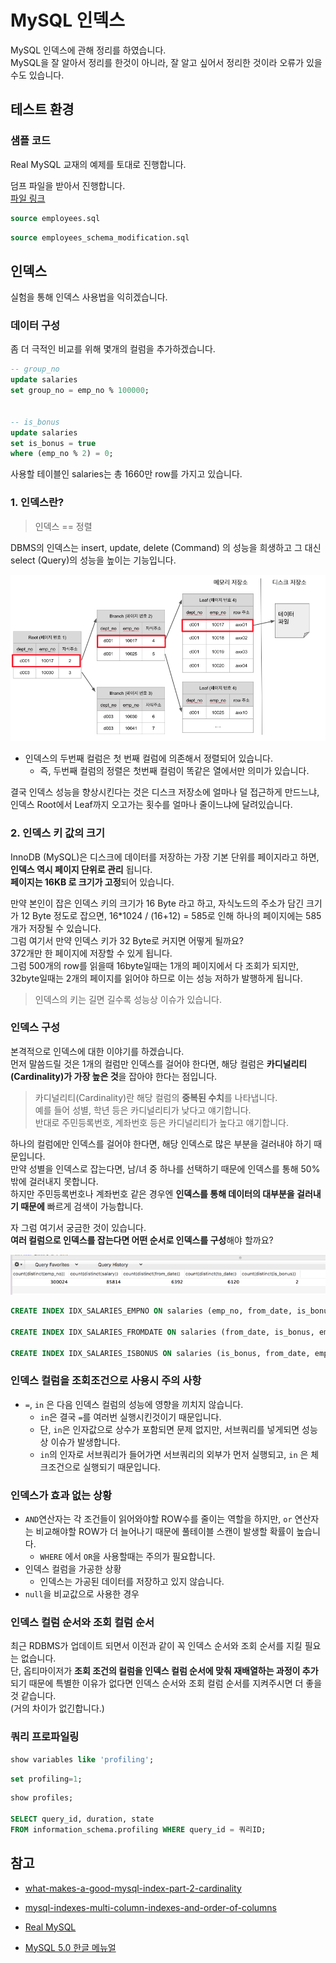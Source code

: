 # MySQL 인덱스

MySQL 인덱스에 관해 정리를 하였습니다.  
MySQL을 잘 알아서 정리를 한것이 아니라, 잘 알고 싶어서 정리한 것이라 오류가 있을수도 있습니다.  

## 테스트 환경

### 샘플 코드

Real MySQL 교재의 예제를 토대로 진행합니다.

덤프 파일을 받아서 진행합니다.  
[파일 링크](https://github.com/wikibook/realmysql/archive/master.zip)

```sql
source employees.sql
```

```sql
source employees_schema_modification.sql
```

## 인덱스

실험을 통해 인덱스 사용법을 익히겠습니다.

### 데이터 구성

좀 더 극적인 비교를 위해 몇개의 컬럼을 추가하겠습니다.

```sql
-- group_no
update salaries
set group_no = emp_no % 100000;


-- is_bonus
update salaries
set is_bonus = true
where (emp_no % 2) = 0;
```

사용할 테이블인 salaries는 총 1660만 row를 가지고 있습니다.  

### 1. 인덱스란?

> 인덱스 == 정렬

DBMS의 인덱스는 insert, update, delete (Command) 의 성능을 희생하고 그 대신 select (Query)의 성능을 높이는 기능입니다.  


![인덱스 구조](./images/인덱스구조.png)


* 인덱스의 두번째 컬럼은 첫 번째 컬럼에 의존해서 정렬되어 있습니다.
  * 즉, 두번째 컬럼의 정렬은 첫번째 컬럼이 똑같은 열에서만 의미가 있습니다.

결국 인덱스 성능을 향상시킨다는 것은 디스크 저장소에 얼마나 덜 접근하게 만드느냐, 인덱스 Root에서 Leaf까지 오고가는 횟수를 얼마나 줄이느냐에 달려있습니다.

  

### 2. 인덱스 키 값의 크기

InnoDB (MySQL)은 디스크에 데이터를 저장하는 가장 기본 단위를 페이지라고 하면, **인덱스 역시 페이지 단위로 관리** 됩니다.  
**페이지는 16KB 로 크기가 고정**되어 있습니다.  
  
만약 본인이 잡은 인덱스 키의 크기가 16 Byte 라고 하고, 자식노드의 주소가 담긴 크기가 12 Byte 정도로 잡으면, 16*1024 / (16+12) = 585로 인해 하나의 페이지에는 585개가 저장될 수 있습니다.  
그럼 여기서 만약 인덱스 키가 32 Byte로 커지면 어떻게 될까요?  
372개만 한 페이지에 저장할 수 있게 됩니다.  
그럼 500개의 row를 읽을때 16byte일때는 1개의 페이지에서 다 조회가 되지만, 32byte일때는 2개의 페이지를 읽어야 하므로 이는 성능 저하가 발행하게 됩니다.  

> 인덱스의 키는 길면 길수록 성능상 이슈가 있습니다.

### 인덱스 구성

본격적으로 인덱스에 대한 이야기를 하겠습니다.  
먼저 말씀드릴 것은 1개의 컬럼만 인덱스를 걸어야 한다면, 해당 컬럼은 **카디널리티(Cardinality)가 가장 높은 것**을 잡아야 한다는 점입니다.  

> 카디널리티(Cardinality)란 해당 컬럼의 **중복된 수치**를 나타냅니다.  
예를 들어 성별, 학년 등은 카디널리티가 낮다고 얘기합니다.  
반대로 주민등록번호, 계좌번호 등은 카디널리티가 높다고 얘기합니다.

하나의 컬럼에만 인덱스를 걸어야 한다면, 해당 인덱스로 많은 부분을 걸러내야 하기 때문입니다.  
만약 성별을 인덱스로 잡는다면, 남/녀 중 하나를 선택하기 때문에 인덱스를 통해 50%밖에 걸러내지 못합니다.  
하지만 주민등록번호나 계좌번호 같은 경우엔 **인덱스를 통해 데이터의 대부분을 걸러내기 때문에** 빠르게 검색이 가능합니다.  
  
자 그럼 여기서 궁금한 것이 있습니다.  
**여러 컬럼으로 인덱스를 잡는다면 어떤 순서로 인덱스를 구성**해야 할까요?  

![salaries_카디널리티](./images/salaries_카디널리티.png)

```sql
CREATE INDEX IDX_SALARIES_EMPNO ON salaries (emp_no, from_date, is_bonus);

CREATE INDEX IDX_SALARIES_FROMDATE ON salaries (from_date, is_bonus, emp_no);

CREATE INDEX IDX_SALARIES_ISBONUS ON salaries (is_bonus, from_date, emp_no);
```


### 인덱스 컬럼을 조회조건으로 사용시 주의 사항

* ```=```, ```in``` 은 다음 인덱스 컬럼의 성능에 영향을 끼치지 않습니다.
  * ```in```은 결국 ```=```를 여러번 실행시킨것이기 때문입니다.
  * 단, ```in```은 인자값으로 상수가 포함되면 문제 없지만, 서브쿼리를 넣게되면 성능상 이슈가 발생합니다.
  * ```in```의 인자로 서브쿼리가 들어가면 서브쿼리의 외부가 먼저 실행되고, ```in``` 은 체크조건으로 실행되기 때문입니다.

### 인덱스가 효과 없는 상황

* ```AND```연산자는 각 조건들이 읽어와야할 ROW수를 줄이는 역할을 하지만, ```or``` 연산자는 비교해야할 ROW가 더 늘어나기 때문에 풀테이블 스캔이 발생할 확률이 높습니다.
  * ```WHERE``` 에서 ```OR```을 사용할때는 주의가 필요합니다. 
* 인덱스 컬럼을 가공한 상황
  * 인덱스는 가공된 데이터를 저장하고 있지 않습니다.
* ```null```을 비교값으로 사용한 경우


### 인덱스 컬럼 순서와 조회 컬럼 순서

최근 RDBMS가 업데이트 되면서 이전과 같이 꼭 인덱스 순서와 조회 순서를 지킬 필요는 없습니다.  
단, 옵티마이저가 **조회 조건의 컬럼을 인덱스 컬럼 순서에 맞춰 재배열하는 과정이 추가**되기 때문에 특별한 이유가 없다면 인덱스 순서와 조회 컬럼 순서를 지켜주시면 더 좋을것 같습니다.  
(거의 차이가 없긴합니다.)

### 쿼리 프로파일링

```sql
show variables like 'profiling';
```

```sql
set profiling=1;
```

```sql
show profiles;

SELECT query_id, duration, state
FROM information_schema.profiling WHERE query_id = 쿼리ID;
```


## 참고

* [what-makes-a-good-mysql-index-part-2-cardinality](https://webmonkeyuk.wordpress.com/2010/09/27/what-makes-a-good-mysql-index-part-2-cardinality/)

* [mysql-indexes-multi-column-indexes-and-order-of-columns](http://www.ovaistariq.net/17/mysql-indexes-multi-column-indexes-and-order-of-columns/)

* [Real MySQL](http://egloos.zum.com/kwon37xi/v/4805538)

* [MySQL 5.0 한글 메뉴얼](http://www.mysqlkorea.com/sub.html?mcode=manual&scode=01&m_no=21436&cat1=7&cat2=0&cat3=0&lang=k)